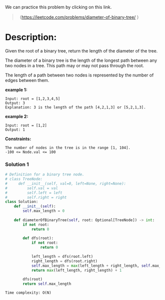 We can practice this problem by clicking on this link.
>（https://leetcode.com/problems/diameter-of-binary-tree/  ）
# Description:
 <p> Given the root of a binary tree, return the length of the diameter of the tree.

The diameter of a binary tree is the length of the longest path between any two nodes in a tree. This path may or may not pass through the root.

The length of a path between two nodes is represented by the number of edges between them. </p> 
**example 1:**
```
Input: root = [1,2,3,4,5]
Output: 3
Explanation: 3 is the length of the path [4,2,1,3] or [5,2,1,3].
```

**example 2:**
```
Input: root = [1,2]
Output: 1
```

**Constraints:**
```
The number of nodes in the tree is in the range [1, 104].
-100 <= Node.val <= 100
```

 ### Solution 1

```Python
# Definition for a binary tree node.
# class TreeNode:
#     def __init__(self, val=0, left=None, right=None):
#         self.val = val
#         self.left = left
#         self.right = right
class Solution:
    def __init__(self):
        self.max_length = 0
        
    def diameterOfBinaryTree(self, root: Optional[TreeNode]) -> int:
        if not root:
            return 0
        
        def dfs(root):
            if not root:
                return 0
            
            left_length = dfs(root.left)
            right_length = dfs(root.right)
            self.max_length = max(left_length + right_length, self.max_length)
            return max(left_length, right_length) + 1
        
        dfs(root)
        return self.max_length

Time complexity: O(N)
```
